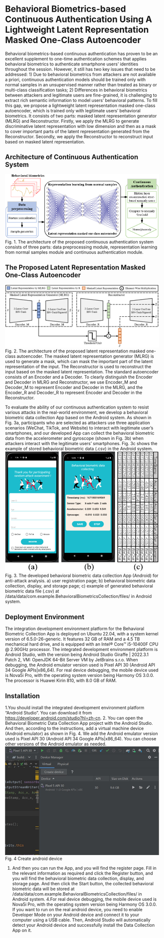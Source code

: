 # Behavioral Biometrics-based Continuous Authentication Using A Lightweight Latent Representation Masked One-Class Autoencoder 

Behavioral biometrics-based continuous authentication has proven to be an excellent supplement to one-time authentication schemes that applies behavioral biometrics to authenticate smartphone users’ identities throughout the session. However, it still has two key issues that need to be addressed: 1) Due to behavioral biometrics from attackers are not available a priori, continuous authentication models should be trained only with normal samples in an unsupervised manner rather than treated as binary or multi-class classification tasks; 2) Differences in behavioral biometrics between attackers and legitimate users are fine-grained, it is challenging to extract rich semantic information to model users’ behavioral patterns. To fill this gap, we propose a lightweight latent representation masked one-class autoencoder, which is trained only with legitimate users’ behavioral biometrics. It consists of two parts: masked latent representation generator (MLRG) and Reconstructor. Firstly, we apply the MLRG to generate discriminative latent representation with low dimension and then as a mask to cover important parts of the latent representation generated from the Reconstructor. Secondly, we apply the Reconstructor to reconstruct input based on masked latent representation. 
## Architecture of Continuous Authentication System
![system](./images/system.png)
Fig. 1. The architecture of the proposed continuous authentication system consists of three parts: data preprocessing module, representation learning from normal samples module and continuous authentication module.
## The Proposed Latent Representation Masked One-Class Autoencoder
![Autoencoder](./images/Autoencoder.png)
Fig. 2. The architecture of the proposed latent representation masked one-class autoencoder. The masked latent representation generator (MLRG) is used to generate a mask, which can mask the important part of the latent representation of the input. The Reconstructor is used to reconstruct the input based on the masked latent representation. The standard autoencoder consists of an Encoder and a Decoder. To clearly distinguish the Encoder and Decoder in MLRG and Reconstructor, we use Encoder_M and Decoder_M to represent Encoder and Decoder in the MLRG, and the Encoder_R and Decoder_R to represent Encoder and Decoder in the Reconstructor.

To evaluate the ability of our continuous authentication system to resist various attacks in the real-world environment, we develop a behavioral biometric data collection App based on the Android system. As shown in Fig. 3a, participants who are selected as attackers use three application scenarios (WeChat, TikTok, and Website) to interact with legitimate user’s smartphones, and our developed App can collect the behavioral biometric data from the accelerometer and gyroscope (shown in Fig. 3b) when attackers interact with the legitimate users’ smartphones. Fig. 3c shows the example of stored behavioral biometric data (.csv) in the Android system. 
![datacollection](./images/datacollection.png)
Fig. 3. The developed behavioral biometric data collection App (Android) for anti-attack analysis. a) user registration page; b) behavioral biometric data collection, display, and storage page; c) example of generated behavioral biometric data file (.csv) at /data/data/com.example.BehavioralBiometricsCollection/files/ in Android system.
## Deployment Environment
The integration development environment platform for the Behavioral Biometric Collection App is deployed on Ubuntu 22.04, with a system kernel version of 6.5.0-26-generic. It features 32 GB of RAM and a 4.5 TB mechanical hard drive, and is equipped with an Intel® Core™ i5-10400F CPU @ 2.90GHz processor. The integrated development environment platform is Android Studio, with the version being Android Studio Giraffe | 2022.3.1 Patch 2, VM: OpenJDK 64-Bit Server VM by JetBrains s.r.o. When debugging, the Android emulator version used is Pixel API 30 (Android API 34 Google APIs|x86_64). For real device debugging, the mobile device used is Nova5i Pro, with the operating system version being Harmony OS 3.0.0. The processor is Huawei Kirin 810, with 8.0 GB of RAM.
## Installation
1.You should install the integrated development environment platform “Android Studio”. You can download it from https://developer.android.com/studio?hl=zh-cn.
2. You can open the Behavioral Biometric Data Collection App project with the Android Studio.  And then, according to the instructions, add a virtual machine device (Android emulator) as shown in Fig. 4. We add the Android emulator version used is Pixel API 30 (Android API 34 Google APIs|x86_64). You can choose other versions of the Android emulator as needed.
![create](./images/create.jpg)
Fig. 4 Create android device
1. And then you can run the App, and you will find the register page. Fill in the relevant information as required and click the Register button, and you will find the behavioral biometric data collection, display, and storage page. And then click the Start button, the collected behavioral biometric data will be stored at /data/data/com.example.BehavioralBiometricsCollection/files/ in Android system.
4.For real device debugging, the mobile device used is Nova5i Pro, with the operating system version being Harmony OS 3.0.0. If you want to run on the real android device, you need to enable Developer Mode on your Android device and connect it to your computer using a USB cable. Then, Android Studio will automatically detect your Android device and successfully install the Data Collection App on it.

